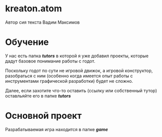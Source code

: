 # kreaton.atom 
Автор сия текста Вадим Максимов
# Обучение
У нас есть папка ***tutors*** в которой я уже добавил проекты, 
которые дадут базовое понимание работы с годот.

Поскольку годот по сути не игровой движок, а игровой конструктор, 
разобраться с ним (особенно когда имеется опыт работы с  
инструментами графической разработки) будет не сложно.

Далее, если захотите что-то оставить (ссылку или собственный тутор)
оставльяйте его в папке ***tutors***
# Основной проект
Разрабатываемая игра находится в папке ***game***
